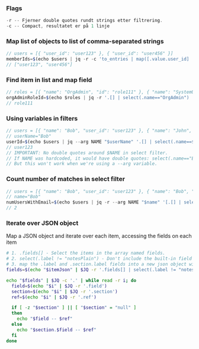 ### Flags

```jsx
-r -- Fjerner double quotes rundt strings etter filtrering.
-c -- Compact, resultatet er på 1 linje
```

### Map list of objects to list of comma-separated strings

```jsx
// users = [{ "user_id": "user123" }, { "user_id": "user456" }]
memberIds=$(echo $users | jq -r -c 'to_entries | map([.value.user_id] | join(","))')
// ["user123", "user456"]
```

### Find item in list and map field

```jsx
// roles = [{ "name": "OrgAdmin", "id": "role111" }, { "name": "SystemUser", "id": "role222" }]
orgAdminRoleId=$(echo $roles | jq -r '.[] | select(.name=="OrgAdmin") | .id')
// role111
```

### Using variables in filters

```jsx
// users = [{ "name": "Bob", "user_id": "user123" }, { "name": "John", "user_id": "user456" }]
// userName="Bob"
userId=$(echo $users | jq --arg NAME "$userName" '.[] | select(.name==$NAME) | .user_id')
// user123
// IMPORTANT: No double quotes around $NAME in select filter.
// If NAME was hardcoded, it would have double quotes: select(.name=="Bob")
// But this won't work when we're using a --arg variable.
```

### Count number of matches in select filter

```jsx
// users = [{ "name": "Bob", "user_id": "user123" }, { "name": "Bob", "user_id": "user456" }]
// name="Bob"
numUsersWithEmail=$(echo $users | jq -r --arg NAME "$name" '[.[] | select(.name==$NAME)] | length')
// 2
```

### Iterate over JSON object

Map a JSON object and iterate over each item, accessing the fields on each item

```bash
# 1. .fields[] - Select the items in the array named fields.
# 2. select(.label != "notesPlain") - Don't include the built-in field notesPlain which is for plain text notes (think of "select" as "where" or "filter" in other languages).
# 3. map the .label and .section.label fields into a new json object with 'field' and 'section' properties.
fields=$(echo "$itemJson" | $JQ -r '.fields[] | select(.label != "notesPlain") | { field: .label, section: .section.label, ref: .reference }')

echo "$fields" | $JQ -c '.' | while read -r i; do
  field=$(echo "$i" | $JQ -r '.field')
  section=$(echo "$i" | $JQ -r '.section')
  ref=$(echo "$i" | $JQ -r '.ref')

  if [ -z "$section" ] || [ "$section" = "null" ]
  then
    echo "$field -- $ref"
  else
    echo "$section.$field -- $ref"
  fi
done
```
